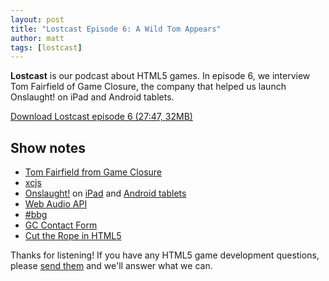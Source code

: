 ```yaml
---
layout: post
title: "Lostcast Episode 6: A Wild Tom Appears"
author: matt
tags: [lostcast]
---
```

**Lostcast** is our podcast about HTML5 games.
In episode 6, we interview Tom Fairfield of Game Closure, the company that helped us launch Onslaught! on iPad and Android tablets.

<a class="download-podcast" href="http://media.lostdecadegames.com/lostcast/lostcast_episode_6_a_wild_tom_appears.mp3">
	Download Lostcast episode 6 (27:47, 32MB)
</a>

## Show notes

* [Tom Fairfield from Game Closure][1]
* [xcjs][2]
* [Onslaught!][3] on [iPad][4] and [Android tablets][5]
* [Web Audio API][6]
* [#bbg][7]
* [GC Contact Form][8]
* [Cut the Rope in HTML5][9]

Thanks for listening! If you have any HTML5 game development questions, please [send them](mailto:hello@lostdecadegames.com) and we'll answer what we can.

[1]: http://www.crunchbase.com/person/tom-fairfield
[2]: http://www.getxc.org/
[3]: http://www.lostdecadegames.com/onslaught_arena/
[4]: http://itunes.apple.com/us/app/onslaught!/id441426241?mt=8
[5]: https://market.android.com/details?id=com.gameclosure.tealeaf&hl=en
[6]: https://dvcs.w3.org/hg/audio/raw-file/tip/webaudio/specification.html
[7]: http://hashbbg.com/
[8]: http://gameclosure.com/contact/
[9]: http://www.cuttherope.ie/
